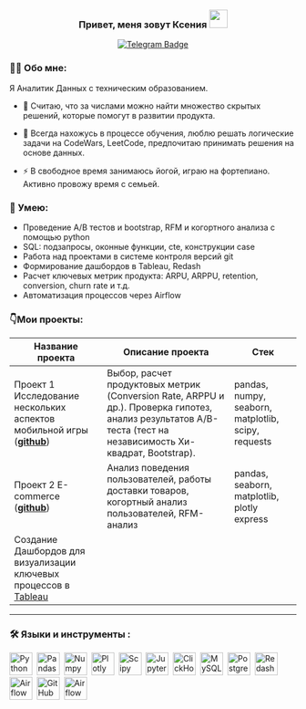 ### <p align="center">Привет, меня зовут Ксения <img src="https://github.com/blackcater/blackcater/raw/main/images/Hi.gif" height="32"/> </p>
<div id="badges" align="center">
  <a href="https://t.me/ksusha_kons">
  <img src="https://img.shields.io/badge/Telegram-blue?logo=telegram&logoColor=white&style=for-the-badge" alt="Telegram Badge"/>
  </a>
</div>

### 👩‍💻 Обо мне:
  Я Аналитик Данных с техническим образованием.
- :telescope: Считаю, что за числами можно найти множество скрытых решений, которые помогут в развитии продукта.

- :seedling: Всегда нахожусь в процессе обучения, люблю решать логические задачи на CodeWars, LeetCode, предпочитаю принимать решения на основе данных.

- :zap: В свободное время занимаюсь йогой, играю на фортепиано. Активно провожу время с семьей.

### :metal: Умею:
<ul>
<li>Проведение А/В тестов и bootstrap, RFM и когортного анализа с помощью python
<li>SQL: подзапросы, оконные функции, cte, конструкции case
<li>Работа над проектами в системе контроля версий git
<li>Формирование дашбордов в Tableau, Redash
<li>Расчет ключевых метрик продукта: ARPU, ARPPU, retention, conversion, churn rate и т.д.
<li>Автоматизация процессов через Airflow
</ul>

### 👇Мои проекты: 

|Название проекта| Описание проекта| Стек|
|----------------|-----------------|-----|
|Проект 1  Исследование нескольких аспектов мобильной игры  (__[github](https://github.com/nekrasova-kk/Mobile-game)__)|Выбор, расчет продуктовых метрик (Conversion Rate, ARPPU и др.). Проверка гипотез, анализ результатов А/B-теста (тест на независимость Хи-квадрат, Bootstrap).|pandas, numpy, seaborn,  matplotlib, scipy, requests|
|Проект 2 E-commerce  (__[github](https://github.com/nekrasova-kk/E-commerce)__)|Анализ поведения пользователей, работы доставки товаров, когортный анализ пользователей, RFM-анализ|pandas, seaborn, matplotlib, plotly express|
|Создание Дашбордов для визуализации ключевых процессов в [Tableau](https://public.tableau.com/app/profile/kseniya.nekrasova/viz/CustomerSuccessOverview_17211640977640/Dashboard2#2)
<hr>

### :hammer_and_wrench: Языки и инструменты :
<div>
  <img src="https://img.shields.io/badge/python-white?logo=python&style=for-the-badge" title="Python" alt="Python" height="40"/>&nbsp;
  <img src="https://img.shields.io/badge/pandas-white?logo=pandas&logoColor=blue&style=for-the-badge" title="Pandas" alt="Pandas" height="40"/>&nbsp;
  <img src="https://img.shields.io/badge/numpy-white?logo=numpy&logoColor=blue&style=for-the-badge" title="Numpy" alt="Numpy" height="40"/>&nbsp;
  <img src="https://img.shields.io/badge/plotly-white?logo=plotly&logoColor=blue&style=for-the-badge" title="Plotly" alt="Plotly" height="40"/>&nbsp;
  <img src="https://img.shields.io/badge/Scipy-white?logo=Scipy&logoColor=black&style=for-the-badge" title="Scipy" alt="Scipy" height="40"/>&nbsp;
  <img src="https://img.shields.io/badge/Jupyter_notebook-white?logo=Jupyter&style=for-the-badge" title="Jupyter" alt="Jupyter" height="40"/>&nbsp;
  <img src="https://img.shields.io/badge/Clickhouse-white?logo=Clickhouse&style=for-the-badge" title="ClickHouse" alt="ClickHouse" height="40"/>&nbsp;
  <img src="https://img.shields.io/badge/mySQL-white?logo=mySQL&s&style=for-the-badge" title="MySQL"  alt="MySQL" height="40"/>&nbsp;
  <img src="https://img.shields.io/badge/PostgreSQL-white?logo=PostgreSQL&s&style=for-the-badge" title="PostgreSQL" alt="PostgreSQL" height="40"/>&nbsp;
  <img src="https://img.shields.io/badge/redash-white?logo=redash&logoColor=black&style=for-the-badge" title="Redash" alt="Redash" height="40"/>&nbsp;
  <img src="https://img.shields.io/badge/Tableau-white?logo=Tableau&s&logoColor=yellow&style=for-the-badge" title="Airflow" alt="Airflow" height="40"/>&nbsp;
  <img src="https://img.shields.io/badge/github-white?logo=github&logoColor=black&style=for-the-badge" title="GitHub" alt="GitHub" height="40"/>&nbsp;
  <img src="https://img.shields.io/badge/Airflow-white?logo=Airflow&style=for-the-badge" title="Airflow" alt="Airflow" height="40"/>&nbsp; 
  
</div>
<!--
**nekrasova-kk/nekrasova-kk** is a ✨ _special_ ✨ repository because its `README.md` (this file) appears on your GitHub profile.

Here are some ideas to get you started:

- 🔭 I’m currently working on ...
- 🌱 I’m currently learning ...
- 👯 I’m looking to collaborate on ...
- 🤔 I’m looking for help with ...
- 💬 Ask me about ...
- 📫 How to reach me: ...
- 😄 Pronouns: ...
- ⚡ Fun fact: ...
-->
